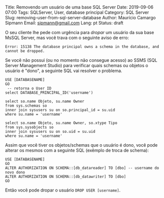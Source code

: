 Title: Removendo um usuário de uma base SQL Server
Date: 2019-09-06 07:00
Tags: SQLServer, User, database principal
Category: SQL Server
Slug: removing-user-from-sql-server-database
Author: Maurício Camargo Sipmann
Email: sipmann@gmail.com
Lang: pt
Status: draft

O seu cliente lhe pede com urgência para *dropar* um usuário da sua base MsSQL Server, mas você trava com o seguinte aviso de erro:

```mssql
Error: 15138 The database principal owns a schema in the database, and cannot be dropped.
```

Se você não possui (ou no momento não consegue acesso) ao SSMS (SQL Server Management Studio) para verificar quais schemas ou objetos o usuário é "dono", a seguinte SQL vai resolver o problema.

```mssql
USE [DATABASENAME]
GO
 -- retorna o User ID
select DATABASE_PRINCIPAL_ID('username')

select so.name Objeto, su.name Owner
from sys.schemas so
inner join sysusers su on so.principal_id = su.uid
where su.name = 'username'

select so.name Objeto, su.name Owner, so.xtype Tipo
from sys.sysobjects so
inner join sysusers su on so.uid = su.uid
where su.name = 'username'
```

Assim que você tiver os objetos/schemas que o usuário é dono, você pode alterar os mesmos com a seguinte SQL (exêmplo de troca de schema):

```mssql
USE [DATABASENAME]
GO
ALTER AUTHORIZATION ON SCHEMA::[db_datareader] TO [dbo] -- username do novo dono
ALTER AUTHORIZATION ON SCHEMA::[db_datawriter] TO [dbo]
GO
```

Então você pode dropar o usuário `DROP USER [username]`.
